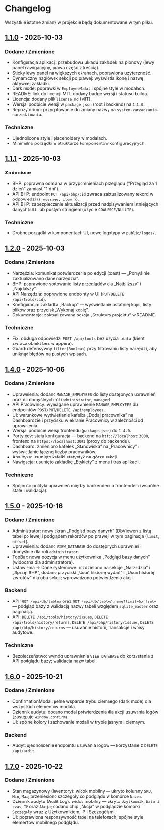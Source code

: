 # Changelog

Wszystkie istotne zmiany w projekcie będą dokumentowane w tym pliku.

## [1.1.0] - 2025-10-03

### Dodane / Zmienione
- Konfiguracja aplikacji: przebudowa układu zakładek na pionowy (lewy panel nawigacyjny, prawa część z treścią).
- Sticky lewy panel na większych ekranach, poprawiona użyteczność.
- Dynamiczny nagłówek sekcji po prawej: wyświetla ikonę i nazwę aktywnej zakładki.
- Dark mode: poprawki w `EmployeeModal` i spójne style w modalach.
- README: link do licencji MIT, dodany badge wersji i statusu builda.
- Licencja: dodany plik `license.md` (MIT).
- Wersja: podbicie wersji w `package.json` (root i backend) na `1.1.0`.
- Repozytorium: przygotowanie do zmiany nazwy na `system-zarzadzania-narzedziownia`.

### Techniczne
- Ujednolicone style i placeholdery w modalach.
- Minimalne porządki w strukturze komponentów konfiguracyjnych.

[1.1.0]: https://github.com/RexEtImperator/system-zarzadzania-narzedziownia/releases/tag/1.1.0

## [1.1.1] - 2025-10-03

### Zmienione
- BHP: poprawna odmiana w przypomnieniach przeglądu ("Przegląd za 1 dzień" zamiast "1 dni").
- API BHP: endpoint `PUT /api/bhp/:id` zwraca zaktualizowany rekord w odpowiedzi (`{ message, item }`).
- API BHP: zabezpieczenie aktualizacji przed nadpisywaniem istniejących danych `NULL` lub pustym stringiem (użycie `COALESCE/NULLIF`).

### Techniczne
- Drobne porządki w komponentach UI, nowe logotypy w `public/logos/`.

[1.1.1]: https://github.com/RexEtImperator/system-zarzadzania-narzedziownia/releases/tag/1.1.1

## [1.2.0] - 2025-10-03

### Dodane / Zmienione
- Narzędzia: komunikat potwierdzenia po edycji (toast) — „Pomyślnie zaktualizowano dane narzędzia”.
- BHP: poprawione sortowanie listy przeglądów dla „Najbliższy” i „Najdalszy”.
- API Narzędzia: poprawione endpointy w UI (`PUT/DELETE /api/tools/:id`).
- Konfiguracja: zakładka „Backup” — wyświetlanie ostatniej kopii, listy plików oraz przycisk „Wykonaj kopię”.
- Dokumentacja: zaktualizowana sekcja „Struktura projektu” w README.

### Techniczne
- Fix: obsługa odpowiedzi `POST /api/tools` bez użycia `.data` (klient zwraca obiekt bez wrappera).
- Guard: defensywny `filter(Boolean)` przy filtrowaniu listy narzędzi, aby uniknąć błędów na pustych wpisach.

[1.2.0]: https://github.com/RexEtImperator/system-zarzadzania-narzedziownia/releases/tag/1.2.0

## [1.4.0] - 2025-10-06

### Dodane / Zmienione
- Uprawnienia: dodano `MANAGE_EMPLOYEES` do listy dostępnych uprawnień oraz do domyślnych ról (`administrator`, `manager`).
- API Pracownicy: wymagane uprawnienie `MANAGE_EMPLOYEES` dla endpointów `POST/PUT/DELETE /api/employees`.
- UI: warunkowe wyświetlanie kafelka „Dodaj pracownika” na Dashboardzie i przycisku w ekranie Pracownicy w zależności od uprawnienia.
- Wersja: podbicie wersji frontendu (`package.json`) do `1.4.0`.
 - Porty dev: stała konfiguracja — backend na `http://localhost:3000`, frontend na `https://localhost:3001` (proxy do backendu).
 - Dashboard: zmieniono kafelek „Stanowiska” na „Pracownicy” i wyświetlanie łącznej liczby pracowników.
 - Analityka: usunięto kafelki statystyk na górze sekcji.
 - Nawigacja: usunięto zakładkę „Etykiety” z menu i tras aplikacji.

### Techniczne
- Spójność polityki uprawnień między backendem a frontendem (wspólne stałe i walidacja).

[1.4.0]: https://github.com/RexEtImperator/system-zarzadzania-narzedziownia/releases/tag/1.4.0

## [1.5.0] - 2025-10-16

### Dodane / Zmienione
- Administrator: nowy ekran „Podgląd bazy danych” (DbViewer) z listą tabel po lewej i podglądem rekordów po prawej, w tym paginacja (`limit`, `offset`).
- Uprawnienia: dodano `VIEW_DATABASE` do dostępnych uprawnień i domyślnie dla roli `administrator`.
- TopBar: nowa pozycja w menu użytkownika „Podgląd bazy danych” (widoczna dla administratora).
- Ustawienia → Dane systemowe: rozdzielono na sekcje „Narzędzia” i „Sprzęt BHP”, dodano przyciski „Usuń historię wydań” i „Usuń historię zwrotów” dla obu sekcji; wprowadzono potwierdzenia akcji.

### Backend
- API: `GET /api/db/tables` oraz `GET /api/db/table/:name?limit=&offset=` — podgląd bazy z walidacją nazwy tabeli względem `sqlite_master` oraz paginacją.
- API: `DELETE /api/tools/history/issues`, `DELETE /api/tools/history/returns`, `DELETE /api/bhp/history/issues`, `DELETE /api/bhp/history/returns` — usuwanie historii, transakcje i wpisy audytowe.

### Techniczne
- Bezpieczeństwo: wymóg uprawnienia `VIEW_DATABASE` do korzystania z API podglądu bazy; walidacja nazw tabel.

[1.5.0]: https://github.com/RexEtImperator/system-zarzadzania-narzedziownia/releases/tag/1.5.0

## [1.6.0] - 2025-10-21

### Dodane / Zmienione
- ConfirmationModal: pełne wsparcie trybu ciemnego (dark mode) dla wszystkich elementów modala.
- Dziennik audytu: dodano modal potwierdzenia dla akcji usuwania logów (zastępuje `window.confirm`).
- UI: spójne kolory i zachowanie modali w trybie jasnym i ciemnym.

### Backend
- Audyt: ujednolicenie endpointu usuwania logów — korzystanie z `DELETE /api/audit`.

[1.6.0]: https://github.com/RexEtImperator/system-zarzadzania-narzedziownia/releases/tag/1.6.0

## [1.7.0] - 2025-10-22

### Dodane / Zmienione
- Stan magazynowy (Inventory): widok mobilny — ukryto kolumny `SKU`, `Min`, `Max`; przeniesiono szczegóły do podglądu w komórce `Nazwa`.
- Dziennik audytu (Audit Log): widok mobilny — ukryto `Użytkownik`, `Data i czas`, `IP` oraz `Akcja`; dodano chip „Akcja” w podglądzie komórki `Szczegóły` wraz z Użytkownikiem, IP i Szczegółami.
- UI: poprawiona responsywność tabel na telefonach, spójne style elementów mobilnego podglądu.

[1.7.0]: https://github.com/RexEtImperator/system-zarzadzania-narzedziownia/releases/tag/1.7.0